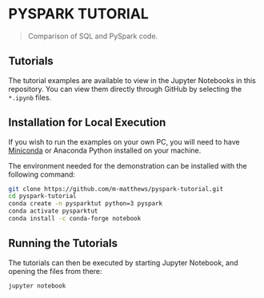 # PYSPARK TUTORIAL
> Comparison of SQL and PySpark code.


## Tutorials

The tutorial examples are available to view in the Jupyter Notebooks in this repository.  You can view them directly through GitHub by selecting the `*.ipynb` files.


## Installation for Local Execution

If you wish to run the examples on your own PC, you will need to have [Miniconda](https://docs.conda.io/en/latest/miniconda.html) or Anaconda Python installed on your machine.

The environment needed for the demonstration can be installed with the following command:

```bash
git clone https://github.com/m-matthews/pyspark-tutorial.git
cd pyspark-tutorial
conda create -n pysparktut python=3 pyspark
conda activate pysparktut
conda install -c conda-forge notebook
```


## Running the Tutorials

The tutorials can then be executed by starting Jupyter Notebook, and opening the files from there:

```bash
jupyter notebook
```
